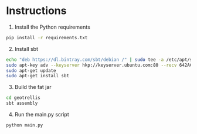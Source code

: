 # Instructions
1) Install the Python requirements
```sh
pip install -r requirements.txt
```

2) Install sbt

```sh
echo "deb https://dl.bintray.com/sbt/debian /" | sudo tee -a /etc/apt/sources.list.d/sbt.list
sudo apt-key adv --keyserver hkp://keyserver.ubuntu.com:80 --recv 642AC823
sudo apt-get update
sudo apt-get install sbt
```

3) Build the fat jar
``` sh
cd geotrellis
sbt assembly
```

4) Run the main.py script
```sh
python main.py
```
